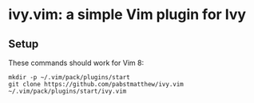 # ivy.vim: a simple Vim plugin for Ivy

## Setup
These commands should work for Vim 8:
```
mkdir -p ~/.vim/pack/plugins/start
git clone https://github.com/pabstmatthew/ivy.vim ~/.vim/pack/plugins/start/ivy.vim
```

